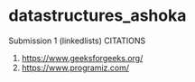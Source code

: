 # datastructures_ashoka
Submission 1 (linkedlists)
CITATIONS
1. https://www.geeksforgeeks.org/
2. https://www.programiz.com/
